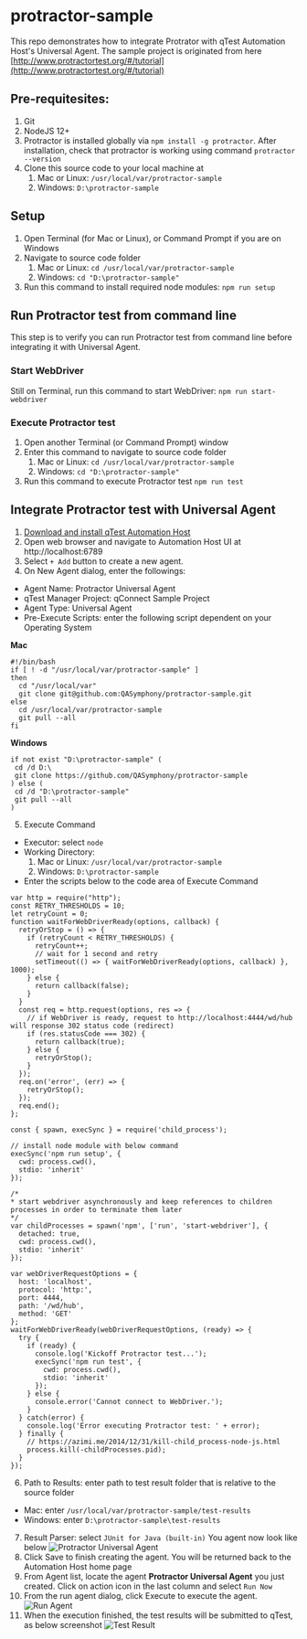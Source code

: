 # protractor-sample
This repo demonstrates how to integrate Protrator with qTest Automation Host's Universal Agent. The sample project is originated from here [http://www.protractortest.org/#/tutorial](http://www.protractortest.org/#/tutorial)

## Pre-requitesites:
1. Git
2. NodeJS 12+
3. Protractor is installed globally via `npm install -g protractor`. After installation, check that protractor is working using command `protractor --version`
4. Clone this source code to your local machine at
    1. Mac or Linux: `/usr/local/var/protractor-sample`
    2. Windows: `D:\protractor-sample`

## Setup
1. Open Terminal (for Mac or Linux), or Command Prompt if you are on Windows
2. Navigate to source code folder
    1. Mac or Linux: `cd /usr/local/var/protractor-sample`
    2. Windows: `cd "D:\protractor-sample"`
3. Run this command to install required node modules: `npm run setup`

## Run Protractor test from command line
This step is to verify you can run Protractor test from command line before integrating it with Universal Agent.

### Start WebDriver 
Still on Terminal, run this command to start WebDriver: `npm run start-webdriver`

### Execute Protractor test
1. Open another Terminal (or Command Prompt) window
2. Enter this command to navigate to source code folder
    1. Mac or Linux: `cd /usr/local/var/protractor-sample`
    2. Windows: `cd "D:\protractor-sample"`
3. Run this command to execute Protractor test `npm run test`

## Integrate Protractor test with Universal Agent
1. [Download and install qTest Automation Host](https://support.tricentis.com/community/manuals_detail.do?lang=en&version=On-Demand&module=Tricentis%20qTest%20On-Demand&url=qtest_launch/qtest_ahub_2_user_guides/download_qtest_automation_host2.htm)
2. Open web browser and navigate to Automation Host UI at http://localhost:6789 
3. Select `+ Add` button to create a new agent.
4. On New Agent dialog, enter the followings:
- Agent Name: Protractor Universal Agent
- qTest Manager Project: qConnect Sample Project
- Agent Type: Universal Agent
- Pre-Execute Scripts: enter the following script dependent on your Operating System

**Mac**
```
#!/bin/bash
if [ ! -d "/usr/local/var/protractor-sample" ]
then
  cd "/usr/local/var"
  git clone git@github.com:QASymphony/protractor-sample.git
else
  cd /usr/local/var/protractor-sample
  git pull --all
fi
```
**Windows**
```
if not exist "D:\protractor-sample" (
 cd /d D:\
 git clone https://github.com/QASymphony/protractor-sample
) else (
 cd /d "D:\protractor-sample"
 git pull --all
)
```
5. Execute Command
- Executor: select `node`
- Working Directory: 
    1. Mac or Linux: `/usr/local/var/protractor-sample`
    2. Windows: `D:\protractor-sample`  
- Enter the scripts below to the code area of Execute Command
```
var http = require("http");
const RETRY_THRESHOLDS = 10;
let retryCount = 0;
function waitForWebDriverReady(options, callback) {
  retryOrStop = () => {
    if (retryCount < RETRY_THRESHOLDS) {
      retryCount++;
      // wait for 1 second and retry
      setTimeout(() => { waitForWebDriverReady(options, callback) }, 1000);
    } else {
      return callback(false);
    }
  }
  const req = http.request(options, res => {
    // if WebDriver is ready, request to http://localhost:4444/wd/hub will response 302 status code (redirect)
    if (res.statusCode === 302) {
      return callback(true);
    } else {
      retryOrStop();
    }
  });
  req.on('error', (err) => {
    retryOrStop();
  });
  req.end();
};

const { spawn, execSync } = require('child_process');

// install node module with below command
execSync('npm run setup', {
  cwd: process.cwd(),
  stdio: 'inherit'
});

/* 
* start webdriver asynchronously and keep references to children processes in order to terminate them later
*/
var childProcesses = spawn('npm', ['run', 'start-webdriver'], { 
  detached: true,
  cwd: process.cwd(),
  stdio: 'inherit'
});

var webDriverRequestOptions = {
  host: 'localhost',
  protocol: 'http:',
  port: 4444,
  path: '/wd/hub',
  method: 'GET'
};
waitForWebDriverReady(webDriverRequestOptions, (ready) => {
  try {
    if (ready) {
      console.log('Kickoff Protractor test...');
      execSync('npm run test', {
        cwd: process.cwd(),
        stdio: 'inherit'
      });
    } else {
      console.error('Cannot connect to WebDriver.');
    }
  } catch(error) {
    console.log('Error executing Protractor test: ' + error);
  } finally {
    // https://azimi.me/2014/12/31/kill-child_process-node-js.html
    process.kill(-childProcesses.pid);
  }
});
```
6. Path to Results: enter path to test result folder that is relative to the source folder
- Mac: enter `/usr/local/var/protractor-sample/test-results`
- Windows: enter `D:\protractor-sample\test-results`
7. Result Parser: select `JUnit for Java (built-in)`
You agent now look like below
![Protractor Universal Agent](/docs/protractor-agent.png)
8. Click Save to finish creating the agent. You will be returned back to the Automation Host home page
9. From Agent list, locate the agent **Protractor Universal Agent** you just created. Click on action icon in the last column and select `Run Now`
10. From the run agent dialog, click Execute to execute the agent.
![Run Agent](/docs/run-now.png)
11. When the execution finished, the test results will be submitted to qTest, as below screenshot
![Test Result](/docs/test-results.png)
